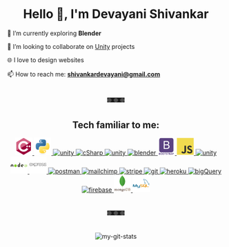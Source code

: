 <h1 align="center">Hello 👋, I'm Devayani Shivankar</h1>

🌱 I’m currently exploring **Blender**

👯 I’m looking to collaborate on [Unity](https://unity.com/) projects

🌐 I love to design websites

📫 How to reach me: **shivankardevayani@gmail.com**

<hr style="border-style: none none dotted none; width: 40px; margin: 40px auto; border-width: 10px; border-color: #4e4e4e;">
<h2 align="center">Tech familiar to me:</h3>
<p align="center"> 
<a href="https://www.w3schools.com/cpp/" target="_blank"> <img src="https://raw.githubusercontent.com/devicons/devicon/master/icons/cplusplus/cplusplus-original.svg" alt="cplusplus" width="40" height="40"/> </a>
<a href="https://www.python.org" target="_blank"> <img src="https://raw.githubusercontent.com/devicons/devicon/master/icons/python/python-original.svg" alt="python" width="40" height="40"/> </a>
<a href="https://www.w3schools.com/html/" target="_blank"> <img src="https://www.vectorlogo.zone/logos/w3_html5/w3_html5-icon.svg" alt="unity" width="40" height="40"/> </a> 
<a href="https://docs.microsoft.com/en-us/dotnet/csharp/" target="_blank"> <img src="https://www.freeiconspng.com/uploads/c-logo-icon-18.png" alt="cSharp" width="40" height="40"/> </a> 
<a href="https://unity.com/" target="_blank"> <img src="https://www.vectorlogo.zone/logos/unity3d/unity3d-icon.svg" alt="unity" width="40" height="40"/> </a> 
<a href="https://www.blender.org/" target="_blank"> <img src="https://upload.wikimedia.org/wikipedia/commons/thumb/0/0c/Blender_logo_no_text.svg/1200px-Blender_logo_no_text.svg.png" alt="blender" width="40" height="40"/> </a>
<a href="https://getbootstrap.com" target="_blank"> <img src="https://raw.githubusercontent.com/devicons/devicon/master/icons/bootstrap/bootstrap-plain-wordmark.svg" alt="bootstrap" width="40" height="40"/> </a>
<a href="https://developer.mozilla.org/en-US/docs/Web/JavaScript" target="_blank"> <img src="https://raw.githubusercontent.com/devicons/devicon/master/icons/javascript/javascript-original.svg" alt="javascript" width="40" height="40"/> </a> 
<a href="https://jquery.com/" target="_blank"> <img src="https://www.vectorlogo.zone/logos/jquery/jquery-icon.svg" alt="unity" width="40" height="40"/> </a> 
<a href="https://nodejs.org" target="_blank"> <img src="https://raw.githubusercontent.com/devicons/devicon/master/icons/nodejs/nodejs-original-wordmark.svg" alt="nodejs" width="40" height="40"/> </a> 
<a href="https://expressjs.com" target="_blank"> <img src="https://raw.githubusercontent.com/devicons/devicon/master/icons/express/express-original-wordmark.svg" alt="express" width="40" height="40"/> </a>
<a href="https://postman.com" target="_blank"> <img src="https://www.vectorlogo.zone/logos/getpostman/getpostman-icon.svg" alt="postman" width="40" height="40"/> </a> 
<a href="https://mailchimp.com/developer/" target="_blank"> <img src="https://www.vectorlogo.zone/logos/mailchimp/mailchimp-icon.svg" alt="mailchimp" width="40" height="40"/> </a> 
<a href="https://stripe.com/en-in" target="_blank"> <img src="https://www.vectorlogo.zone/logos/stripe/stripe-icon.svg" alt="stripe" width="40" height="40"/> </a> 
<a href="https://git-scm.com/" target="_blank"> <img src="https://www.vectorlogo.zone/logos/git-scm/git-scm-icon.svg" alt="git" width="40" height="40"/> </a> 
<a href="https://heroku.com" target="_blank"> <img src="https://www.vectorlogo.zone/logos/heroku/heroku-icon.svg" alt="heroku" width="40" height="40"/> </a> 
<a href="https://cloud.google.com/bigquery" target="_blank"> <img src="https://www.vectorlogo.zone/logos/google_bigquery/google_bigquery-icon.svg" alt="bigQuery" width="40" height="40"/> </a> 
<a href="https://firebase.google.com/" target="_blank"> <img src="https://www.vectorlogo.zone/logos/firebase/firebase-icon.svg" alt="firebase" width="40" height="40"/> </a> 
<a href="https://www.mongodb.com/" target="_blank"> <img src="https://raw.githubusercontent.com/devicons/devicon/master/icons/mongodb/mongodb-original-wordmark.svg" alt="mongodb" width="40" height="40"/> </a> 
<a href="https://www.mysql.com/" target="_blank"> <img src="https://raw.githubusercontent.com/devicons/devicon/master/icons/mysql/mysql-original-wordmark.svg" alt="mysql" width="40" height="40"/> </a>
</p>
<hr style="border-style: none none dotted none; width: 40px; margin: 40px auto; border-width: 10px; border-color: #4e4e4e;">
<p align="center">
<img src="https://github-readme-stats.vercel.app/api?username=devayanishivankar&theme=midnight-purple&count_private=true&show_icons=true)" alt="my-git-stats"> </p>
